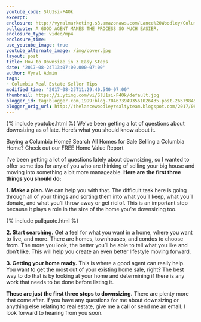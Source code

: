 ```yaml
---
youtube_code: SlU1si-F4Ok
excerpt:
enclosure: http://vyralmarketing.s3.amazonaws.com/Lance%20Woodley/Columbia%20Real%20Estate%20Agent-%20How%20to%20Downsize%20in%203%20Easy%20Steps.mp4
pullquote: A GOOD AGENT MAKES THE PROCESS SO MUCH EASIER.
enclosure_type: video/mp4
enclosure_time:
use_youtube_image: true
youtube_alternate_image: /img/cover.jpg
layout: post
title: How to Downsize in 3 Easy Steps
date: '2017-08-24T13:07:00.000-07:00'
author: Vyral Admin
tags:
- Columbia Real Estate Seller Tips
modified_time: '2017-08-25T11:29:40.540-07:00'
thumbnail: https://i.ytimg.com/vi/SlU1si-F4Ok/default.jpg
blogger_id: tag:blogger.com,1999:blog-7046739493561026435.post-2657984599558471529
blogger_orig_url: http://thelancewoodleyrealtyteam.blogspot.com/2017/08/how-to-downsize-in-3-easy-steps.html
---
```

{% include youtube.html %}
We’ve been getting a lot of questions about downsizing as of late. Here’s what you should know about it.

Buying a Columbia Home? Search All Homes for Sale
Selling a Columbia Home? Check out our FREE Home Value Report

I’ve been getting a lot of questions lately about downsizing, so I wanted to offer some tips for any of you who are thinking of selling your big house and moving into something a bit more manageable. **Here are the first three things you should do:**

**1. Make a plan.** We can help you with that. The difficult task here is going through all of your things and sorting them into what you’ll keep, what you’ll donate, and what you’ll throw away or get rid of. This is an important step because it plays a role in the size of the home you’re downsizing too.

{% include pullquote.html %}

**2. Start searching.** Get a feel for what you want in a home, where you want to live, and more. There are homes, townhouses, and condos to choose from. The more you look, the better you’ll be able to tell what you like and don’t like. This will help you create an even better lifestyle moving forward.

**3. Getting your home ready.** This is where a good agent can really help. You want to get the most out of your existing home sale, right? The best way to do that is by looking at your home and determining if there is any work that needs to be done before listing it.

**These are just the first three steps to downsizing.** There are plenty more that come after. If you have any questions for me about downsizing or anything else relating to real estate, give me a call or send me an email. I look forward to hearing from you soon.
